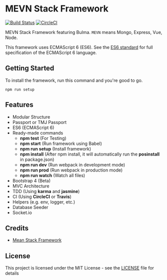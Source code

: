 # MEVN Stack Framework

[![Build Status](https://travis-ci.org/jcmlumacad/mevn-stack-framework.svg?branch=master)](https://travis-ci.org/jcmlumacad/mevn-stack-framework)
[![CircleCI](https://circleci.com/gh/jcmlumacad/mevn-stack-framework.svg?style=svg)](https://circleci.com/gh/jcmlumacad/mevn-stack-framework)

MEVN Stack Framework featuring Bulma. `MEVN` means Mongo, Express, Vue, Node.

This framework uses ECMAScript 6 (ES6). See the [ES6 standard](http://www.ecma-international.org/ecma-262/6.0/) for full specification of the ECMAScript 6 language.

## Getting Started

To install the framework, run this command and you're good to go.

```
npm run setup
```

## Features

- Modular Structure
- Passport or TMJ Passport
- ES6 (ECMAScript 6)
- Ready-made commands
  - **npm test** (For Testing)
  - **npm start** (Run framework using Babel)
  - **npm run setup** (Install framework)
  - **npm install** (After npm install, it will automatically run the **posinstall** in package.json)
  - **npm run dev** (Run webpack in development mode)
  - **npm run prod** (Run webpack in production mode)
  - **npm run watch** (Watch all files)
- Bootstrap 4 (Beta)
- MVC Architecture
- TDD (Using **karma** and **jasmine**)
- CI (Using **CircleCI** or **Travis**)
- Helpers (e.g. env, logger, etc.)
- Database Seeder
- Socket.io

## Credits

- [Mean Stack Framework](https://github.com/TMJPEngineering/mean-stack-framework)

## License

This project is licensed under the MIT License - see the [LICENSE](https://github.com/TMJPEngineering/mevn-stack-framework/blob/master/LICENSE) file for details
